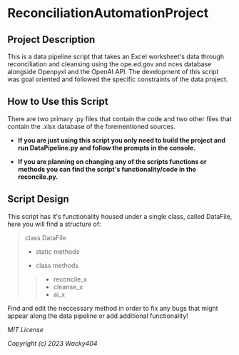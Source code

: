 # ReconciliationAutomationProject

## Project Description

This is a data pipeline script that takes an Excel worksheet's data through reconciliation and cleansing using the ope.ed.gov 
and nces database alongside Openpyxl and the OpenAI API. The development of this script was goal oriented and followed the 
specific constraints of the data project.

## How to Use this Script

There are two primary .py files that contain the code and two other files that contain the .xlsx database of the forementioned 
sources. 

- **If you are just using this script you only need to build the project and run DataPipeline.py and follow the prompts 
in the console.**

- **If you are planning on changing any of the scripts functions or methods you can find the script's functionality/code in the 
reconcile.py.**

## Script Design

This script has it's functionality housed under a single class, called DataFile, here you will find a structure of: 
> class DataFile
> - static methods
> 
> - class methods
> > - reconcile_x
> > - cleanse_x
> > - ai_x

Find and edit the neccessary method in order to fix any bugs that might appear along the data pipeline or add additional functionality! 

*MIT License*

*Copyright (c) 2023 Wacky404*
